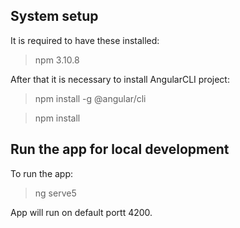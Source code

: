 ## System setup

It is required to have these installed:

> npm 3.10.8

After that it is necessary to install AngularCLI project:

> npm install -g @angular/cli

> npm install

## Run the app for local development

To run the app:

> ng serve5

App will run on default portt 4200.
